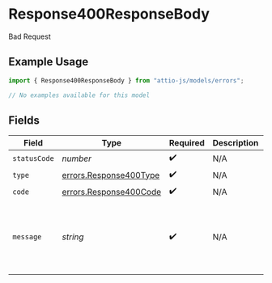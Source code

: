 # Response400ResponseBody

Bad Request

## Example Usage

```typescript
import { Response400ResponseBody } from "attio-js/models/errors";

// No examples available for this model
```

## Fields

| Field                                                                          | Type                                                                           | Required                                                                       | Description                                                                    | Example                                                                        |
| ------------------------------------------------------------------------------ | ------------------------------------------------------------------------------ | ------------------------------------------------------------------------------ | ------------------------------------------------------------------------------ | ------------------------------------------------------------------------------ |
| `statusCode`                                                                   | *number*                                                                       | :heavy_check_mark:                                                             | N/A                                                                            |                                                                                |
| `type`                                                                         | [errors.Response400Type](../../models/errors/response400type.md)               | :heavy_check_mark:                                                             | N/A                                                                            |                                                                                |
| `code`                                                                         | [errors.Response400Code](../../models/errors/response400code.md)               | :heavy_check_mark:                                                             | N/A                                                                            |                                                                                |
| `message`                                                                      | *string*                                                                       | :heavy_check_mark:                                                             | N/A                                                                            | Cannot set show_historic param to true when querying a non-historic attribute. |
